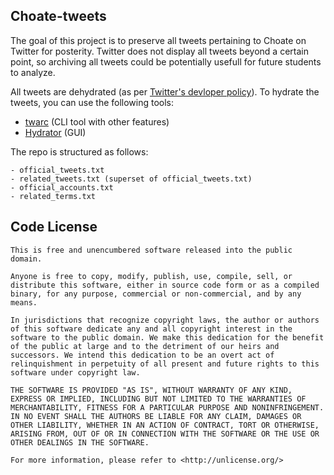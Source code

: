 ## Choate-tweets
The goal of this project is to preserve all tweets pertaining to Choate on Twitter for posterity. Twitter does not display all tweets beyond a certain point, so archiving all tweets could be potentially usefull for future students to analyze.

All tweets are dehydrated (as per [Twitter's devloper policy](https://developer.twitter.com/en/developer-terms/more-on-restricted-use-cases.html)). To hydrate the tweets, you can use the following tools:
- [twarc](https://github.com/DocNow/twarc) (CLI tool with other features)
- [Hydrator](https://github.com/DocNow/hydrator) (GUI)

The repo is structured as follows:
```
- official_tweets.txt
- related_tweets.txt (superset of official_tweets.txt) 
- official_accounts.txt 
- related_terms.txt
```

## Code License
```
This is free and unencumbered software released into the public domain.

Anyone is free to copy, modify, publish, use, compile, sell, or
distribute this software, either in source code form or as a compiled
binary, for any purpose, commercial or non-commercial, and by any
means.

In jurisdictions that recognize copyright laws, the author or authors
of this software dedicate any and all copyright interest in the
software to the public domain. We make this dedication for the benefit
of the public at large and to the detriment of our heirs and
successors. We intend this dedication to be an overt act of
relinquishment in perpetuity of all present and future rights to this
software under copyright law.

THE SOFTWARE IS PROVIDED "AS IS", WITHOUT WARRANTY OF ANY KIND,
EXPRESS OR IMPLIED, INCLUDING BUT NOT LIMITED TO THE WARRANTIES OF
MERCHANTABILITY, FITNESS FOR A PARTICULAR PURPOSE AND NONINFRINGEMENT.
IN NO EVENT SHALL THE AUTHORS BE LIABLE FOR ANY CLAIM, DAMAGES OR
OTHER LIABILITY, WHETHER IN AN ACTION OF CONTRACT, TORT OR OTHERWISE,
ARISING FROM, OUT OF OR IN CONNECTION WITH THE SOFTWARE OR THE USE OR
OTHER DEALINGS IN THE SOFTWARE.

For more information, please refer to <http://unlicense.org/>
```
